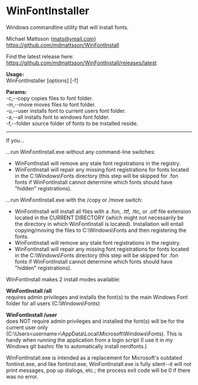 # WinFontInstaller    
Windows commandline utility that will install fonts.  
                                                              
 Michael Mattsson (mats@ymail.com)                             
 https://github.com/mdmattsson/WinFontInstall                 

 Find the latest release here: https://github.com/mdmattsson/WinFontInstall/releases/latest
 
 
 **Usage:**                                                        
   WinFontInstaller [options] [-f] <fontpath>                 
                                                              
 **Params:**                                                      
 -c,--copy   copies files to font folder.                     
 -m,--move   moves files to font folder.                      
 -u,--user   installs font to current users font folder.      
 -a,--all    installs font to windows font folder.            
 -f,--folder source folder of fonts to be installed reside. 
**************************************************************  
	
	
If you...

...run WinFontInstall.exe without any command-line switches:

  * WinFontInstall will remove any stale font registrations in the registry.
  * WinFontInstall will repair any missing font registrations for fonts located in
	the C:\Windows\Fonts directory (this step will be skipped for .fon fonts if
	WinFontInstall cannot determine which fonts should have "hidden" registrations).

...run WinFontInstall.exe with the /copy or /move switch:

  * WinFontInstall will install all files with a .fon, .ttf, .ttc, or .otf file
	extension located in the CURRENT DIRECTORY (which might not necessarily be
	the directory in which WinFontInstall is located).  Installation will entail
	copying/moving the files to C:\Windows\Fonts and then registering the fonts.
  * WinFontInstall will remove any stale font registrations in the registry.
  * WinFontInstall will repair any missing font registrations for fonts located in
	the C:\Windows\Fonts directory (this step will be skipped for .fon fonts if
	WinFontInstall cannot determine which fonts should have "hidden" registrations).

WinFontInstall makes 2 install modes available:  
	
**WinFontInstall /all**  
	requires admin privileges and installs the font(s) to the main Windows Font folder for all users (C:\Windows\Fonts)  
	
**WinFontInstall /user**  
	does NOT require admin privileges and installed the font(s) will be for the current user only (C:\Users\<username>\AppData\Local\Microsoft\Windows\Fonts).  This is handy when running the application from a login script (I use it in my Windows git bashrc file to automatically install nerdfonts.)  



WinFontInstall.exe is intended as a replacement for Microsoft's outdated fontinst.exe,
and like fontinst.exe, WinFontInstall.exe is fully silent--it will not print messages,
pop up dialogs, etc.; the process exit code will be 0 if there was no error.


